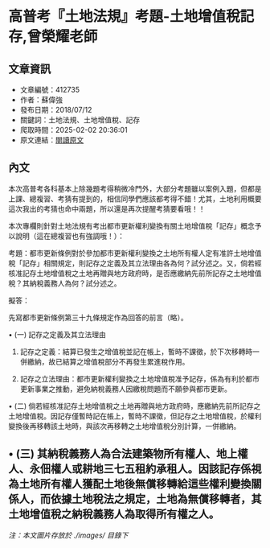 # 高普考『土地法規』考題-土地增值稅記存,曾榮耀老師

## 文章資訊
- 文章編號：412735
- 作者：蘇偉強
- 發布日期：2018/07/12
- 關鍵詞：土地法規、土地增值稅、記存
- 爬取時間：2025-02-02 20:36:01
- 原文連結：[閱讀原文](https://real-estate.get.com.tw/Columns/detail.aspx?no=412735)

## 內文
本次高普考各科基本上除幾題考得稍微冷門外，大部分考題雖以案例入題，但都是上課、總複習、考猜有提到的，相信同學們應該都考得不錯！尤其，土地利用概要這次我出的考猜也命中兩題，所以還是再次提醒考猜要看哦！！

本次專欄則針對土地法規有考出都市更新權利變換有關土地增值稅「記存」概念予以說明（這在總複習也有強調哦！）：

考題：都市更新條例對於參加都市更新權利變換之土地所有權人定有准許土地增值稅「記存」相關規定，則記存之定義及其立法理由各為何？試分述之。又，倘若經核准記存土地增值稅之土地再贈與地方政府時，是否應繳納先前所記存之土地增值稅？其納稅義務人為何？試分述之。

擬答：

先寫都市更新條例第三十九條規定作為回答的前言（略）。

• (一) 記存之定義及其立法理由

1. 記存之定義：結算已發生之增值稅並記在帳上，暫時不課徵，於下次移轉時一併繳納，故已結算之增值稅部分不再發生累進稅作用。

2. 記存之立法理由：都市更新權利變換之土地增值稅准予記存，係為有利於都市更新事業之推動，避免納稅義務人因繳稅問題而不願參與都市更新。

• (二) 倘若經核准記存土地增值稅之土地再贈與地方政府時，應繳納先前所記存之土地增值稅。因記存僅暫時記在帳上，暫時不課徵，但記存之土地增值稅，於權利變換後再移轉該土地時，與該次再移轉之土地增值稅分別計算，一併繳納。

• (三) 其納稅義務人為合法建築物所有權人、地上權人、永佃權人或耕地三七五租約承租人。因該記存係視為土地所有權人獲配土地後無償移轉給這些權利變換關係人，而依據土地稅法之規定，土地為無償移轉者，其土地增值稅之納稅義務人為取得所有權之人。
---
*注：本文圖片存放於 ./images/ 目錄下*
